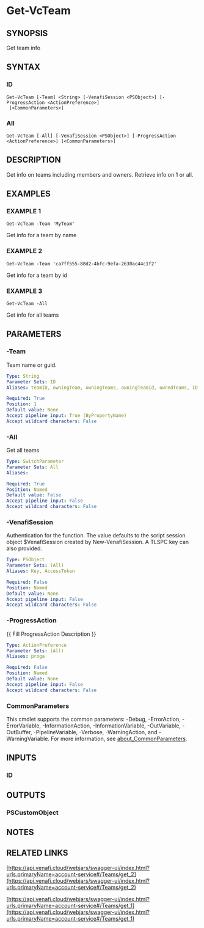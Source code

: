 # Get-VcTeam

## SYNOPSIS
Get team info

## SYNTAX

### ID
```
Get-VcTeam [-Team] <String> [-VenafiSession <PSObject>] [-ProgressAction <ActionPreference>]
 [<CommonParameters>]
```

### All
```
Get-VcTeam [-All] [-VenafiSession <PSObject>] [-ProgressAction <ActionPreference>] [<CommonParameters>]
```

## DESCRIPTION
Get info on teams including members and owners.
Retrieve info on 1 or all.

## EXAMPLES

### EXAMPLE 1
```
Get-VcTeam -Team 'MyTeam'
```

Get info for a team by name

### EXAMPLE 2
```
Get-VcTeam -Team 'ca7ff555-88d2-4bfc-9efa-2630ac44c1f2'
```

Get info for a team by id

### EXAMPLE 3
```
Get-VcTeam -All
```

Get info for all teams

## PARAMETERS

### -Team
Team name or guid.

```yaml
Type: String
Parameter Sets: ID
Aliases: teamID, owningTeam, owningTeams, owningTeamId, ownedTeams, ID

Required: True
Position: 1
Default value: None
Accept pipeline input: True (ByPropertyName)
Accept wildcard characters: False
```

### -All
Get all teams

```yaml
Type: SwitchParameter
Parameter Sets: All
Aliases:

Required: True
Position: Named
Default value: False
Accept pipeline input: False
Accept wildcard characters: False
```

### -VenafiSession
Authentication for the function.
The value defaults to the script session object $VenafiSession created by New-VenafiSession.
A TLSPC key can also provided.

```yaml
Type: PSObject
Parameter Sets: (All)
Aliases: Key, AccessToken

Required: False
Position: Named
Default value: None
Accept pipeline input: False
Accept wildcard characters: False
```

### -ProgressAction
{{ Fill ProgressAction Description }}

```yaml
Type: ActionPreference
Parameter Sets: (All)
Aliases: proga

Required: False
Position: Named
Default value: None
Accept pipeline input: False
Accept wildcard characters: False
```

### CommonParameters
This cmdlet supports the common parameters: -Debug, -ErrorAction, -ErrorVariable, -InformationAction, -InformationVariable, -OutVariable, -OutBuffer, -PipelineVariable, -Verbose, -WarningAction, and -WarningVariable. For more information, see [about_CommonParameters](http://go.microsoft.com/fwlink/?LinkID=113216).

## INPUTS

### ID
## OUTPUTS

### PSCustomObject
## NOTES

## RELATED LINKS

[https://api.venafi.cloud/webjars/swagger-ui/index.html?urls.primaryName=account-service#/Teams/get_2](https://api.venafi.cloud/webjars/swagger-ui/index.html?urls.primaryName=account-service#/Teams/get_2)

[https://api.venafi.cloud/webjars/swagger-ui/index.html?urls.primaryName=account-service#/Teams/get_1](https://api.venafi.cloud/webjars/swagger-ui/index.html?urls.primaryName=account-service#/Teams/get_1)

